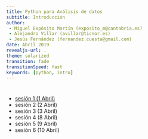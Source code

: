 ```yaml
---
title: Python para Análisis de datos
subtitle: Introducción
author:
 - Miguel Expósito Martín (exposito_m@cantabria.es)
 - Alejandro Villar (avillar@ticnor.es)
 - Jesús Fernández (fernandez.cuesta@gmail.com)
date: Abril 2019
revealjs-url: .
theme: solarized
transition: fade
transitionSpeed: fast
keywords: [python, intro]
---
```


#
- [sesión 1 (1 Abril)](slides/s01.html)
- sesión 2 (2 Abril)
- sesión 3 (3 Abril)
- sesión 4 (8 Abril)
- sesión 5 (9 Abril)
- sesión 6 (10 Abril)
<!-- - [sesión 2 (2 Abril)](slides/s02.html)
- [sesión 3 (3 Abril)](slides/s03.html)
- [sesión 4 (8 Abril)](slides/s04.html)
- [sesión 5 (9 Abril)](slides/s05.html)
- [sesión 6 (10 Abril)](slides/s06.html)
 -->
